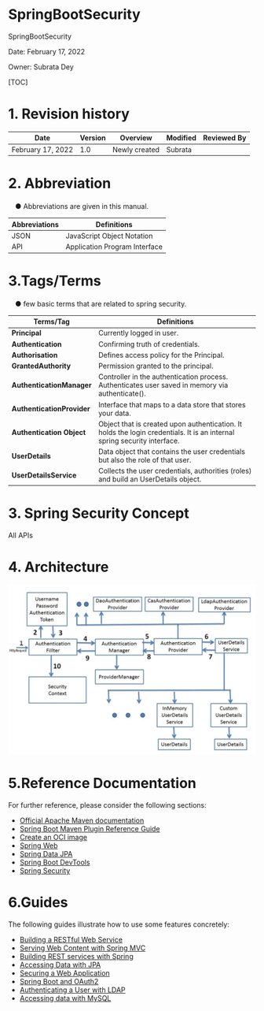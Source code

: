 # SpringBootSecurity
SpringBootSecurity 


Date: February 17, 2022

Owner: Subrata Dey

[TOC]

# 1. Revision history

| Date              | Version | Overview      | Modified | Reviewed  By |
| ----------------- | ------- | ------------- | -------- | ------------ |
| February 17, 2022 | 1.0     | Newly created | Subrata  |              |

# 2. Abbreviation

　● Abbreviations are given in this manual.

| Abbreviations | Definitions                   |
| ------------- | ----------------------------- |
| JSON          | JavaScript Object Notation    |
| API           | Application Program Interface |

# 3.Tags/Terms

　● few basic terms that are related to spring security.

| Terms/Tag                  | Definitions                                                  |
| -------------------------- | ------------------------------------------------------------ |
| **Principal**              | Currently logged in user.                                    |
| **Authentication**         | Confirming truth of credentials.                             |
| **Authorisation**          | Defines access policy for the Principal.                     |
| **GrantedAuthority**       | Permission granted to the principal.                         |
| **AuthenticationManager**  | Controller in the authentication process. Authenticates user saved in memory via authenticate(). |
| **AuthenticationProvider** | Interface that maps to a data store that stores your data.   |
| **Authentication Object**  | Object that is created upon authentication. It holds the login credentials. It is an internal spring security interface. |
| **UserDetails**            | Data object that contains the user credentials but also the role of that user. |
| **UserDetailsService**     | Collects the user credentials, authorities (roles) and build an UserDetails object. |

# 3. Spring Security Concept

All APIs 

# 4. Architecture

![series-2-2-min](./template/series-2-2-min.jpg)

# 5.Reference Documentation

For further reference, please consider the following sections:

- [Official Apache Maven documentation](https://maven.apache.org/guides/index.html)
- [Spring Boot Maven Plugin Reference Guide](https://docs.spring.io/spring-boot/docs/2.6.4/maven-plugin/reference/html/)
- [Create an OCI image](https://docs.spring.io/spring-boot/docs/2.6.4/maven-plugin/reference/html/#build-image)
- [Spring Web](https://docs.spring.io/spring-boot/docs/2.6.4/reference/htmlsingle/#boot-features-developing-web-applications)
- [Spring Data JPA](https://docs.spring.io/spring-boot/docs/2.6.4/reference/htmlsingle/#boot-features-jpa-and-spring-data)
- [Spring Boot DevTools](https://docs.spring.io/spring-boot/docs/2.6.4/reference/htmlsingle/#using-boot-devtools)
- [Spring Security](https://docs.spring.io/spring-boot/docs/2.6.4/reference/htmlsingle/#boot-features-security)

# 6.Guides

The following guides illustrate how to use some features concretely:

- [Building a RESTful Web Service](https://spring.io/guides/gs/rest-service/)
- [Serving Web Content with Spring MVC](https://spring.io/guides/gs/serving-web-content/)
- [Building REST services with Spring](https://spring.io/guides/tutorials/bookmarks/)
- [Accessing Data with JPA](https://spring.io/guides/gs/accessing-data-jpa/)
- [Securing a Web Application](https://spring.io/guides/gs/securing-web/)
- [Spring Boot and OAuth2](https://spring.io/guides/tutorials/spring-boot-oauth2/)
- [Authenticating a User with LDAP](https://spring.io/guides/gs/authenticating-ldap/)
- [Accessing data with MySQL](https://spring.io/guides/gs/accessing-data-mysql/)